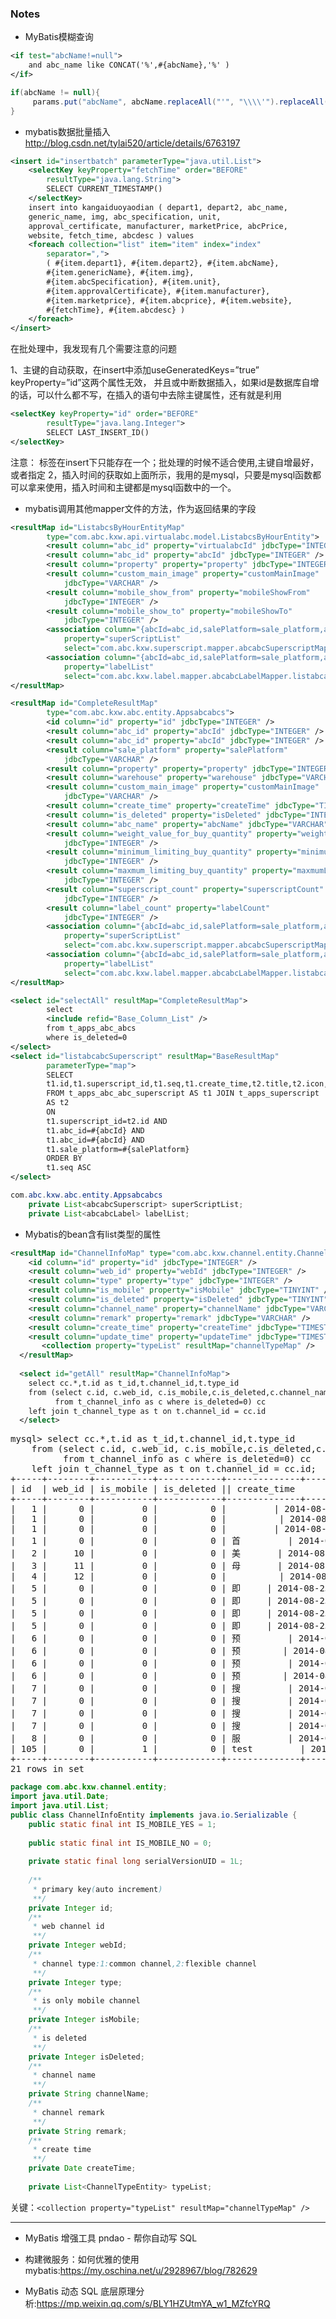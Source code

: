 ### Notes

+ MyBatis模糊查询
```xml
<if test="abcName!=null">
	and abc_name like CONCAT('%',#{abcName},'%' )
</if>
```
```java
if(abcName != null){
     params.put("abcName", abcName.replaceAll("'", "\\\\'").replaceAll("_", "\\\\_").replaceAll("%", "\\\\%"));
}
```

+ mybatis数据批量插入
<http://blog.csdn.net/tylai520/article/details/6763197>
```xml
<insert id="insertbatch" parameterType="java.util.List">  
    <selectKey keyProperty="fetchTime" order="BEFORE"  
        resultType="java.lang.String">  
        SELECT CURRENT_TIMESTAMP()  
    </selectKey>  
    insert into kangaiduoyaodian ( depart1, depart2, abc_name,  
    generic_name, img, abc_specification, unit,  
    approval_certificate, manufacturer, marketPrice, abcPrice,  
    website, fetch_time, abcdesc ) values  
    <foreach collection="list" item="item" index="index"  
        separator=",">  
        ( #{item.depart1}, #{item.depart2}, #{item.abcName},  
        #{item.genericName}, #{item.img},  
        #{item.abcSpecification}, #{item.unit},  
        #{item.approvalCertificate}, #{item.manufacturer},  
        #{item.marketprice}, #{item.abcprice}, #{item.website},  
        #{fetchTime}, #{item.abcdesc} )  
    </foreach>  
</insert>
```
在批处理中，我发现有几个需要注意的问题

1、主键的自动获取，在insert中添加useGeneratedKeys=”true” keyProperty=”id”这两个属性无效，
并且或中断数据插入，如果id是数据库自增的话，可以什么都不写，在插入的语句中去除主键属性，还有就是利用
```xml
<selectKey keyProperty="id" order="BEFORE"  
        resultType="java.lang.Integer">  
        SELECT LAST_INSERT_ID()  
</selectKey>  
```

注意：<selectKey > 标签在insert下只能存在一个；批处理的时候不适合使用<selectKey >,主键自增最好，或者指定
2，插入时间的获取如上面所示，我用的是mysql，只要是mysql函数都可以拿来使用，插入时间和主键都是mysql函数中的一个。

+ mybatis调用其他mapper文件的方法，作为返回结果的字段
```xml
<resultMap id="ListabcsByHourEntityMap"
		type="com.abc.kxw.api.virtualabc.model.ListabcsByHourEntity">
		<result column="abc_id" property="virtualabcId" jdbcType="INTEGER" />
		<result column="abc_id" property="abcId" jdbcType="INTEGER" />
		<result column="property" property="property" jdbcType="INTEGER" />
		<result column="custom_main_image" property="customMainImage"
			jdbcType="VARCHAR" />
		<result column="mobile_show_from" property="mobileShowFrom"
			jdbcType="INTEGER" />
		<result column="mobile_show_to" property="mobileShowTo"
			jdbcType="INTEGER" />
		<association column="{abcId=abc_id,salePlatform=sale_platform,abcId=abc_id}"
			property="superScriptList"
			select="com.abc.kxw.superscript.mapper.abcabcSuperscriptMapper.listabcabcSuperscript" />
		<association column="{abcId=abc_id,salePlatform=sale_platform,abcId=abc_id}"
			property="labelList"
			select="com.abc.kxw.label.mapper.abcabcLabelMapper.listabcabcLabel" />
</resultMap>

<resultMap id="CompleteResultMap"
		type="com.abc.kxw.abc.entity.Appsabcabcs">
		<id column="id" property="id" jdbcType="INTEGER" />
		<result column="abc_id" property="abcId" jdbcType="INTEGER" />
		<result column="abc_id" property="abcId" jdbcType="INTEGER" />
		<result column="sale_platform" property="salePlatform"
			jdbcType="VARCHAR" />
		<result column="property" property="property" jdbcType="INTEGER" />
		<result column="warehouse" property="warehouse" jdbcType="VARCHAR" />
		<result column="custom_main_image" property="customMainImage"
			jdbcType="VARCHAR" />
		<result column="create_time" property="createTime" jdbcType="TIMESTAMP" />
		<result column="is_deleted" property="isDeleted" jdbcType="INTEGER" />
		<result column="abc_name" property="abcName" jdbcType="VARCHAR" />
		<result column="weight_value_for_buy_quantity" property="weightValueForBuyQuantity"
			jdbcType="INTEGER" />
		<result column="minimum_limiting_buy_quantity" property="minimumLimitingBuyQuantity"
			jdbcType="INTEGER" />
		<result column="maxmum_limiting_buy_quantity" property="maxmumLimitingBuyQuantity"
			jdbcType="INTEGER" />
		<result column="superscript_count" property="superscriptCount"
			jdbcType="INTEGER" />
		<result column="label_count" property="labelCount"
			jdbcType="INTEGER" />
		<association column="{abcId=abc_id,salePlatform=sale_platform,abcId=abc_id}"
			property="superScriptList"
			select="com.abc.kxw.superscript.mapper.abcabcSuperscriptMapper.listabcabcSuperscript" />
		<association column="{abcId=abc_id,salePlatform=sale_platform,abcId=abc_id}"
			property="labelList"
			select="com.abc.kxw.label.mapper.abcabcLabelMapper.listabcabcLabel" />
</resultMap>

<select id="selectAll" resultMap="CompleteResultMap">
		select
		<include refid="Base_Column_List" />
		from t_apps_abc_abcs
		where is_deleted=0
</select>
<select id="listabcabcSuperscript" resultMap="BaseResultMap"
		parameterType="map">
		SELECT
		t1.id,t1.superscript_id,t1.seq,t1.create_time,t2.title,t2.icon,t2.description,t2.position
		FROM t_apps_abc_abc_superscript AS t1 JOIN t_apps_superscript
		AS t2
		ON
		t1.superscript_id=t2.id AND
		t1.abc_id=#{abcId} AND
		t1.abc_id=#{abcId} AND
		t1.sale_platform=#{salePlatform}
		ORDER BY
		t1.seq ASC
</select>
```
```java
com.abc.kxw.abc.entity.Appsabcabcs
    private List<abcabcSuperscript> superScriptList;
    private List<abcabcLabel> labelList;
```

+ Mybatis的bean含有list类型的属性
```xml
<resultMap id="ChannelInfoMap" type="com.abc.kxw.channel.entity.ChannelInfoEntity" >
    <id column="id" property="id" jdbcType="INTEGER" />
    <result column="web_id" property="webId" jdbcType="INTEGER" />
    <result column="type" property="type" jdbcType="INTEGER" />
    <result column="is_mobile" property="isMobile" jdbcType="TINYINT" />
    <result column="is_deleted" property="isDeleted" jdbcType="TINYINT" />
    <result column="channel_name" property="channelName" jdbcType="VARCHAR" />
    <result column="remark" property="remark" jdbcType="VARCHAR" />
    <result column="create_time" property="createTime" jdbcType="TIMESTAMP" />
    <result column="update_time" property="updateTime" jdbcType="TIMESTAMP" />   
	   <collection property="typeList" resultMap="channelTypeMap" />
  </resultMap>
 
  <select id="getAll" resultMap="ChannelInfoMap">
    select cc.*,t.id as t_id,t.channel_id,t.type_id 
    from (select c.id, c.web_id, c.is_mobile,c.is_deleted,c.channel_name,c.create_time              
          from t_channel_info as c where is_deleted=0) cc   
    left join t_channel_type as t on t.channel_id = cc.id
  </select>
```
<pre>
mysql> select cc.*,t.id as t_id,t.channel_id,t.type_id
    from (select c.id, c.web_id, c.is_mobile,c.is_deleted,c.channel_name,c.create_time
          from t_channel_info as c where is_deleted=0) cc
    left join t_channel_type as t on t.channel_id = cc.id;
+-----+--------+-----------+------------+--------------+---------------------+------+------------+---------+
| id  | web_id | is_mobile | is_deleted || create_time         | t_id | channel_id | type_id |
+-----+--------+-----------+------------+--------------+---------------------+------+------------+---------+
|   1 |      0 |         0 |          0 |         | 2014-08-23 00:53:55 |  536 |          1 |       9 |
|   1 |      0 |         0 |          0 |          | 2014-08-23 00:53:55 |  537 |          1 |      10 |
|   1 |      0 |         0 |          0 |         | 2014-08-23 00:53:55 |  538 |          1 |      11 |
|   1 |      0 |         0 |          0 | 首         | 2014-08-23 00:53:55 |  539 |          1 |      12 |
|   2 |     10 |         0 |          0 | 美       | 2014-08-23 00:53:55 |  504 |          2 |      10 |
|   3 |     11 |         0 |          0 | 母       | 2014-08-23 00:53:55 |  505 |          3 |      11 |
|   4 |     12 |         0 |          0 |          | 2014-08-23 00:53:55 |  506 |          4 |      12 |
|   5 |      0 |         0 |          0 | 即     | 2014-08-23 00:53:55 |  507 |          5 |       9 |
|   5 |      0 |         0 |          0 | 即     | 2014-08-23 00:53:55 |  508 |          5 |      10 |
|   5 |      0 |         0 |          0 | 即     | 2014-08-23 00:53:55 |  509 |          5 |      11 |
|   5 |      0 |         0 |          0 | 即     | 2014-08-23 00:53:55 |  510 |          5 |      12 |
|   6 |      0 |         0 |          0 | 预         | 2014-08-23 00:53:55 |  511 |          6 |       9 |
|   6 |      0 |         0 |          0 | 预        | 2014-08-23 00:53:55 |  512 |          6 |      10 |
|   6 |      0 |         0 |          0 | 预         | 2014-08-23 00:53:55 |  513 |          6 |      11 |
|   6 |      0 |         0 |          0 | 预        | 2014-08-23 00:53:55 |  514 |          6 |      12 |
|   7 |      0 |         0 |          0 | 搜         | 2014-08-23 00:53:55 |  515 |          7 |       9 |
|   7 |      0 |         0 |          0 | 搜         | 2014-08-23 00:53:55 |  516 |          7 |      10 |
|   7 |      0 |         0 |          0 | 搜         | 2014-08-23 00:53:55 |  517 |          7 |      11 |
|   7 |      0 |         0 |          0 | 搜         | 2014-08-23 00:53:55 |  518 |          7 |      12 |
|   8 |      0 |         0 |          0 | 服         | 2014-08-23 00:53:55 |  541 |          8 |       9 |
| 105 |      0 |         1 |          0 | test         | 2014-09-04 13:57:00 |  535 |        105 |       4 |
+-----+--------+-----------+------------+--------------+---------------------+------+------------+---------+
21 rows in set
</pre>

```java
package com.abc.kxw.channel.entity;
import java.util.Date;
import java.util.List;
public class ChannelInfoEntity implements java.io.Serializable {
	public static final int IS_MOBILE_YES = 1;
	
	public static final int IS_MOBILE_NO = 0;
	
	private static final long serialVersionUID = 1L;
	
	/**
	 * primary key(auto increment)
	 **/
	private Integer id;
	/**
	 * web channel id
	 **/
	private Integer webId;
	/**
	 * channel type:1:common channel,2:flexible channel
	 **/
	private Integer type;
	/**
	 * is only mobile channel
	 **/
	private Integer isMobile;
	/**
	 * is deleted
	 **/
	private Integer isDeleted;
	/**
	 * channel name
	 **/
	private String channelName;
	/**
	 * channel remark
	 **/
	private String remark;
	/**
	 * create time 
	 **/
	private Date createTime;
	
	private List<ChannelTypeEntity> typeList;
```
关键：`<collection property="typeList" resultMap="channelTypeMap" />`

---

+ MyBatis 增强工具 pndao - 帮你自动写 SQL

+ 构建微服务：如何优雅的使用mybatis:<https://my.oschina.net/u/2928967/blog/782629>

+ MyBatis 动态 SQL 底层原理分析:<https://mp.weixin.qq.com/s/BLY1HZUtmYA_w1_MZfcYRQ>
